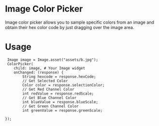 #  Image Color Picker

Image color picker allows you to sample specific colors from an image and obtain their hex color code by just dragging over the image area.


# Usage 

```
 Image image = Image.asset("assets/b.jpg");
 ColorPicker(
    child: image, # Your Image widget
    onChanged: (response) {
        String hexcode = response.hexCode;
        // Get Selected Color
        Color color = response.selectionColor;
        // Get Red Channel Color
        int redValue = response.redScale;
        // Get Blue Channel Color
        int blueValue = response.blueScale;
        // Get Green Channel Color
        int greenValue = response.greenScale;  
                  
});       
```


